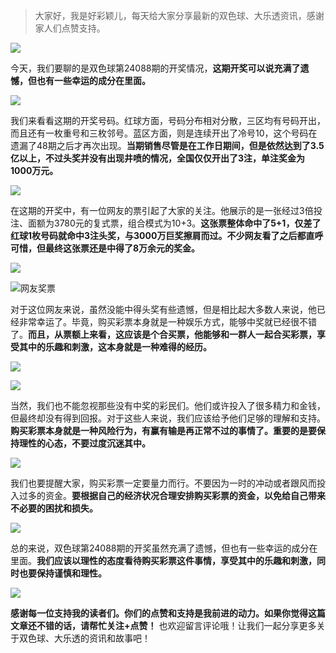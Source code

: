 > 大家好，我是好彩颖儿，每天给大家分享最新的双色球、大乐透资讯，感谢家人们点赞支持。

![](https://cdn.jsdelivr.net/gh/wangwenjie1314/PicCDN/2024-8-2/1722561052241-image.png)


今天，我们要聊的是双色球第24088期的开奖情况，**这期开奖可以说充满了遗憾，但也有一些幸运的成分在里面。**

![](https://cdn.jsdelivr.net/gh/wangwenjie1314/PicCDN/2024-8-2/1722561552602-image.png)


我们来看看这期的开奖号码。红球方面，号码分布相对分散，三区均有号码开出，而且还有一枚重号和三枚邻号。蓝区方面，则是连续开出了冷号10，这个号码在遗漏了48期之后才再次出现。**当期销售尽管是在工作日期间，但是依然达到了3.5亿以上，不过头奖并没有出现井喷的情况，全国仅仅开出了3注，单注奖金为1000万元。**


![](https://cdn.jsdelivr.net/gh/wangwenjie1314/PicCDN/2024-8-2/1722561346921-image.png)


在这期的开奖中，有一位网友的票引起了大家的关注。他展示的是一张经过3倍投注、面额为3780元的复式票，组合模式为10+3。**这张票整体命中了5+1，仅差了红球1枚号码就命中3注头奖，与3000万巨奖擦肩而过。不少网友看了之后都直呼可惜，但最终这张票还是中得了8万余元的奖金。**

![](https://cdn.jsdelivr.net/gh/wangwenjie1314/PicCDN/2024-8-2/1722561334374-image.png)

![网友奖票](https://cdn.jsdelivr.net/gh/wangwenjie1314/PicCDN/2024-8-2/1722582881409-image.png)


对于这位网友来说，虽然没能中得头奖有些遗憾，但是相比起大多数人来说，他已经非常幸运了。毕竟，购买彩票本身就是一种娱乐方式，能够中奖就已经很不错了。**而且，从票额上来看，这应该是个合买票，他能够和一群人一起合买彩票，享受其中的乐趣和刺激，这本身就是一种难得的经历。**


![](https://cdn.jsdelivr.net/gh/wangwenjie1314/PicCDN/2024-8-2/1722582930213-image.png)

![](https://cdn.jsdelivr.net/gh/wangwenjie1314/PicCDN/2024-8-2/1722583182423-image.png)


当然，我们也不能忽视那些没有中奖的彩民们。他们或许投入了很多精力和金钱，但最终却没有得到回报。对于这些人来说，我们应该给予他们足够的理解和支持。**购买彩票本身就是一种风险行为，有赢有输是再正常不过的事情了。重要的是要保持理性的心态，不要过度沉迷其中。**


![](https://cdn.jsdelivr.net/gh/wangwenjie1314/PicCDN/2024-8-2/1722583109342-image.png)


我们也要提醒大家，购买彩票一定要量力而行。不要因为一时的冲动或者跟风而投入过多的资金。**要根据自己的经济状况合理安排购买彩票的资金，以免给自己带来不必要的困扰和损失。**


![](https://cdn.jsdelivr.net/gh/wangwenjie1314/PicCDN/2024-8-2/1722583143748-image.png)


总的来说，双色球第24088期的开奖虽然充满了遗憾，但也有一些幸运的成分在里面。**我们应该以理性的态度看待购买彩票这件事情，享受其中的乐趣和刺激，同时也要保持谨慎和理性。**

![](https://cdn.jsdelivr.net/gh/wangwenjie1314/PicCDN/2024-7-13/1720839317753-image.png)

**感谢每一位支持我的读者们。你们的点赞和支持是我前进的动力。如果你觉得这篇文章还不错的话，请帮忙关注+点赞！** 也欢迎留言评论哦！让我们一起分享更多关于双色球、大乐透的资讯和故事吧！
